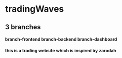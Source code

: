 # tradingWaves
## 3 branches 
#### branch-frontend branch-backend branch-dashboard
#### this is a trading website which is inspired by zarodah 
